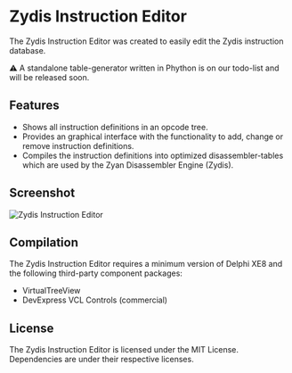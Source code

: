 Zydis Instruction Editor
========================

The Zydis Instruction Editor was created to easily edit the Zydis instruction database.

:warning: A standalone table-generator written in Phython is on our todo-list and will be released soon.

## Features ##

- Shows all instruction definitions in an opcode tree.
- Provides an graphical interface with the functionality to add, change or remove instruction definitions.
- Compiles the instruction definitions into optimized disassembler-tables which are used by the Zyan Disassembler Engine (Zydis).

## Screenshot ##

![Zydis Instruction Editor](/assets/InstructionEditor/screenshot.png?raw=true "Zydis Instruction Editor")

## Compilation ##

The Zydis Instruction Editor requires a minimum version of Delphi XE8 and the following third-party component packages:
- VirtualTreeView
- DevExpress VCL Controls (commercial)

## License ##

The Zydis Instruction Editor is licensed under the MIT License. Dependencies are under their respective licenses.
